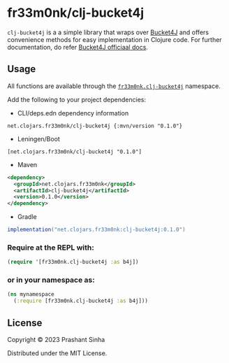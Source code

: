 # fr33m0nk/clj-bucket4j

`clj-bucket4j` is a a simple library that wraps over [Bucket4J](https://github.com/bucket4j/bucket4j/) and offers convenience methods for easy implementation in Clojure code.
For further documentation, do refer [Bucket4J officiaal docs](https://bucket4j.com/).

## Usage

All functions are available through the [`fr33m0nk.clj-bucket4j`](./src/fr33m0nk/clj_bucket4j.clj) namespace.

Add the following to your project dependencies:

- CLI/deps.edn dependency information
```
net.clojars.fr33m0nk/clj-bucket4j {:mvn/version "0.1.0"}
```
- Leningen/Boot
```
[net.clojars.fr33m0nk/clj-bucket4j "0.1.0"]
```
- Maven
```xml
<dependency>
  <groupId>net.clojars.fr33m0nk</groupId>
  <artifactId>clj-bucket4j</artifactId>
  <version>0.1.0</version>
</dependency>
```
- Gradle
```groovy
implementation("net.clojars.fr33m0nk:clj-bucket4j:0.1.0")
```

### Require at the REPL with:
```clojure
(require '[fr33m0nk.clj-bucket4j :as b4j])
```
### or  in your namespace as:
```clojure
(ns mynamespace
  (:require [fr33m0nk.clj-bucket4j :as b4j]))
```

## License

Copyright © 2023 Prashant Sinha

Distributed under the MIT License.
